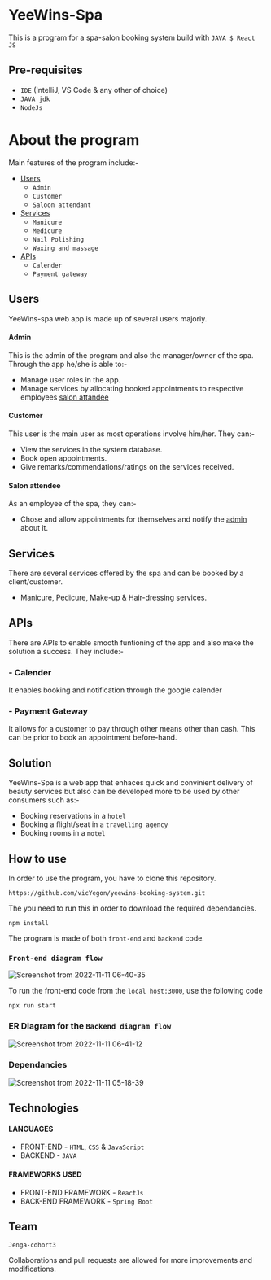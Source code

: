 # YeeWins-Spa
This is a program for a spa-salon booking system build with `JAVA $ React JS`

## Pre-requisites
- `IDE` (IntelliJ, VS Code & any other of choice)
- `JAVA jdk`
- `NodeJs`

# About the program
Main features of the program include:-
- [Users](#users)
  - `Admin`
  - `Customer`
  - `Saloon attendant`
- [Services](#services)
  - `Manicure`
  - `Medicure`
  - `Nail Polishing`
  - `Waxing and massage`
- [APIs](#APIs)
  - `Calender`
  - `Payment gateway`

## Users
YeeWins-spa web app is made up of several users majorly.
#### Admin
This is the admin of the program and also the manager/owner of the spa. Through the app he/she is able to:- 
- Manage user roles in the app. 
- Manage services by allocating booked appointments to respective employees [salon attandee](#salon-attendee)

#### Customer
This user is the main user as most operations involve him/her. They can:- 
- View the services in the system database.
- Book open appointments.
- Give remarks/commendations/ratings on the services received. 

#### Salon attendee
As an employee of the spa, they can:-
- Chose and allow appointments for themselves and notify the [admin](#admin) about it.

## Services
There are several services offered by the spa and can be booked by a client/customer.
 - Manicure, Pedicure, Make-up & Hair-dressing services.

## APIs
There are APIs to enable smooth funtioning of the app and also make the solution a success. They include:-
 ### - Calender
   It enables booking and notification through the google calender
 
 ### - Payment Gateway
   It allows for a customer to pay through other means other than cash. This can be prior to book an appointment before-hand.

## Solution
YeeWins-Spa is a web app that enhaces quick and convinient delivery of beauty services but also can be developed more to be used by other consumers 
such as:-

  - Booking reservations in a `hotel`
  - Booking a flight/seat in a `travelling agency`
  - Booking rooms in a `motel`

## How to use
In order to use the program, you have to clone this repository. 
```
https://github.com/vicYegon/yeewins-booking-system.git
```
The you need to run this in order to download the required dependancies.
```
npm install
```

The program is made of both `front-end` and `backend` code.
### `Front-end diagram flow`
![Screenshot from 2022-11-11 06-40-35](https://user-images.githubusercontent.com/84603202/201258728-0186a177-e200-4ee9-a32c-e4120d6eb9f3.png)

To run the front-end code from the `local host:3000`, use the following code
```
npx run start
```
### ER Diagram for the `Backend diagram flow`
![Screenshot from 2022-11-11 06-41-12](https://user-images.githubusercontent.com/84603202/201258650-421b8b71-c086-4d05-954b-b7c8d2400211.png)

### Dependancies
![Screenshot from 2022-11-11 05-18-39](https://user-images.githubusercontent.com/84603202/201248555-75ab375d-a7f2-4672-ae64-28f5e22c909a.png)

## Technologies
#### LANGUAGES
- FRONT-END - `HTML`, `CSS` & `JavaScript`
- BACKEND - `JAVA`
#### FRAMEWORKS USED
- FRONT-END FRAMEWORK - `ReactJs`
- BACK-END FRAMEWORK - `Spring Boot`

## Team 
`Jenga-cohort3`

Collaborations and pull requests are allowed for more improvements and modifications.
